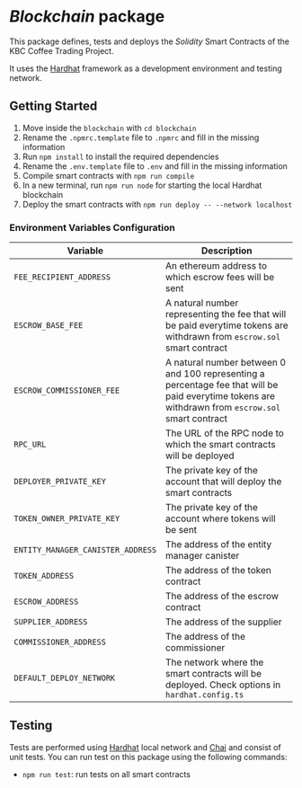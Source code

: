 # _Blockchain_ package

This package defines, tests and deploys the _Solidity_ Smart Contracts of the KBC Coffee Trading Project.

It uses the [Hardhat](https://hardhat.org/) framework as a development environment and testing network.

## Getting Started

1. Move inside the `blockchain` with `cd blockchain`
2. Rename the `.npmrc.template` file to `.npmrc` and fill in the missing information
3. Run `npm install` to install the required dependencies
4. Rename the `.env.template` file to `.env` and fill in the missing information
5. Compile smart contracts with `npm run compile`
6. In a new terminal, run `npm run node` for starting the local Hardhat blockchain
7. Deploy the smart contracts with `npm run deploy -- --network localhost`

### Environment Variables Configuration

| Variable                          | Description                                                                                                                                        |
|-----------------------------------|----------------------------------------------------------------------------------------------------------------------------------------------------|
| `FEE_RECIPIENT_ADDRESS`           | An ethereum address to which escrow fees will be sent                                                                                              |
| `ESCROW_BASE_FEE`                 | A natural number representing the fee that will be paid everytime tokens are withdrawn from `escrow.sol` smart contract                            |
| `ESCROW_COMMISSIONER_FEE`         | A natural number between 0 and 100 representing a percentage fee that will be paid everytime tokens are withdrawn from `escrow.sol` smart contract |
| `RPC_URL`                         | The URL of the RPC node to which the smart contracts will be deployed                                                                              |
| `DEPLOYER_PRIVATE_KEY`            | The private key of the account that will deploy the smart contracts                                                                                |
| `TOKEN_OWNER_PRIVATE_KEY`         | The private key of the account where tokens will be sent                                                                                           |
| `ENTITY_MANAGER_CANISTER_ADDRESS` | The address of the entity manager canister                                                                                                         |
| `TOKEN_ADDRESS`                   | The address of the token contract                                                                                                                  |
| `ESCROW_ADDRESS`                  | The address of the escrow contract                                                                                                                 |
| `SUPPLIER_ADDRESS`                | The address of the supplier                                                                                                                        |
| `COMMISSIONER_ADDRESS`            | The address of the commissioner                                                                                                                    |
| `DEFAULT_DEPLOY_NETWORK`          | The network where the smart contracts will be deployed. Check options in `hardhat.config.ts`                                                       |


## Testing

Tests are performed using [Hardhat](https://hardhat.org/) local network and [Chai](https://www.chaijs.com/) and consist of unit tests. You can run test on this package using the following commands:

-   `npm run test`: run tests on all smart contracts
